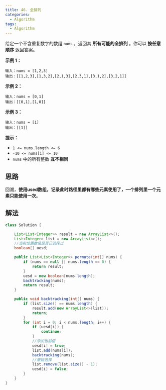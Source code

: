 ```yaml
---
title: 46. 全排列
categories:
  - Algorithm
tags:
  - Algorithm
---
```


给定一个不含重复数字的数组 `nums` ，返回其 **所有可能的全排列** 。你可以 **按任意顺序** 返回答案。

**示例 1：**

```
输入：nums = [1,2,3]
输出：[[1,2,3],[1,3,2],[2,1,3],[2,3,1],[3,1,2],[3,2,1]]
```

**示例 2：**

```
输入：nums = [0,1]
输出：[[0,1],[1,0]]
```

**示例 3：**

```
输入：nums = [1]
输出：[[1]]
```

**提示：**

- `1 <= nums.length <= 6`
- `-10 <= nums[i] <= 10`
- `nums` 中的所有整数 **互不相同**

## 思路

回溯，**使用used数组，记录此时路径里都有哪些元素使用了，一个排列里一个元素只能使用一次**。

## 解法

```java
class Solution {

    List<List<Integer>> result = new ArrayList<>();
    List<Integer> list = new ArrayList<>();
    //当前位置数值是否已选择过
    boolean[] uesd;

    public List<List<Integer>> permute(int[] nums) {
        if (nums == null || nums.length == 0) {
            return result;
        }
        uesd = new boolean[nums.length];
        backtracking(nums);
        return result;
    }

    public void backtracking(int[] nums) {
        if (list.size() == nums.length) {
            result.add(new ArrayList<>(list));
            return;
        }
        for (int i = 0; i < nums.length; i++) {
            if (uesd[i]) {
                continue;
            }
            //添加当前值
            uesd[i] = true;
            list.add(nums[i]);
            backtracking(nums);
            //撤销选择
            list.remove(list.size() - 1);
            uesd[i] = false;
        }
    }
}
```

